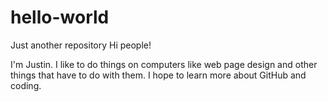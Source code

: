 # hello-world
Just another repository
Hi people!

I'm Justin. I like to do things on computers like web page design and other things that have to do with them. I hope to learn more about GitHub and coding. 
